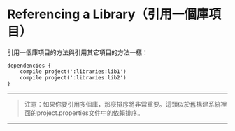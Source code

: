 # Referencing a Library（引用一個庫項目）

引用一個庫項目的方法與引用其它項目的方法一樣：

    dependencies {
        compile project(':libraries:lib1')
        compile project(':libraries:lib2')
    }

---

> 注意：如果你要引用多個庫，那麼排序將非常重要。這類似於舊構建系統裡面的project.properties文件中的依賴排序。

---
